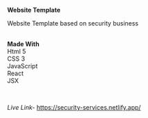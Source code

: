 **Website Template**

Website Template based on security business
<br>
<br>

**Made With**
<br>
Html 5<br>
CSS 3<br>
JavaScript<br>
React<br>
JSX<br>

<br>

*Live Link-* https://security-services.netlify.app/